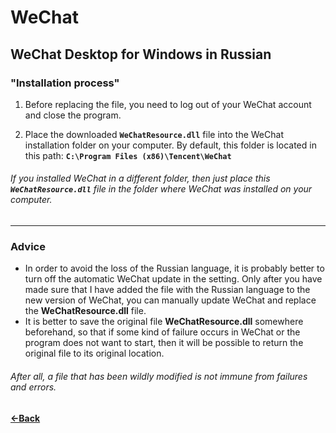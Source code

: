 # WeChat
WeChat Desktop for Windows in Russian
----

### "Installation process"
1. Before replacing the file, you need to log out of your WeChat account and close the program.

2. Place the downloaded **`WeChatResource.dll`** file into the WeChat installation folder on your computer. By default, this folder is located in this path: **`C:\Program Files (x86)\Tencent\WeChat`**

###### If you installed WeChat in a different folder, then just place this **`WeChatResource.dll`** file in the folder where WeChat was installed on your computer.

----

### Advice
- In order to avoid the loss of the Russian language, it is probably better to turn off the automatic WeChat update in the setting. Only after you have made sure that I have added the file with the Russian language to the new version of WeChat, you can manually update WeChat and replace the **WeChatResource.dll** file.
- It is better to save the original file **WeChatResource.dll** somewhere beforehand, so that if some kind of failure occurs in WeChat or the program does not want to start, then it will be possible to return the original file to its original location.

###### After all, a file that has been wildly modified is not immune from failures and errors.

#### [←Back](https://github.com/Li-Heping/WeChat) 

[1]: https://github.com/Li-Heping/WeChat/tree/main/WeChat%20Resource%20File%20-%203.3.5.42/Modified%20WeChat%20Resource%20File

